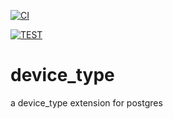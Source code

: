 [![CI](https://github.com/adjust/pg-device_type/actions/workflows/ci.yml/badge.svg)](https://github.com/adjust/pg-device_type/actions/workflows/ci.yml)

[![TEST](https://github.com/adjust/pg-device_type/actions/workflows/test.yml/badge.svg)](https://github.com/adjust/pg-device_type/actions/workflows/test.yml)


# device_type
a device_type extension for postgres
